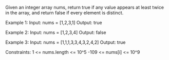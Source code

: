 Given an integer array nums, return true if any value appears at least twice in the array, and return false if every element is distinct.

 
Example 1:
Input: nums = [1,2,3,1]
Output: true

Example 2:
Input: nums = [1,2,3,4]
Output: false

Example 3:
Input: nums = [1,1,1,3,3,4,3,2,4,2]
Output: true
 

Constraints:
1 <= nums.length <= 10^5
-109 <= nums[i] <= 10^9